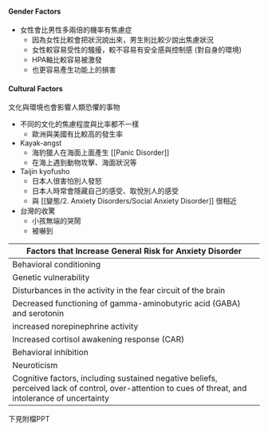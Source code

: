 #### Gender Factors
- 女性會比男性多兩倍的機率有焦慮症
	- 因為女性比較會把狀況說出來，男生則比較少說出焦慮狀況
	- 女性較容易受性的騷擾，較不容易有安全感與控制感 (對自身的環境)
	- HPA軸比較容易被激發
	- 也更容易產生功能上的損害


#### Cultural Factors
文化與環境也會影響人類恐懼的事物
- 不同的文化的焦慮程度與比率都不一樣
	-	歐洲與美國有比較高的發生率
- Kayak-angst
	- 海豹獵人在海面上面產生 [[Panic Disorder]]
	- 在海上遇到動物攻擊、海面狀況等
- Taijin kyofusho
	- 日本人很害怕別人發怒
	- 日本人時常會隱藏自己的感受、取悅別人的感受
	- 與 [[變態/2. Anxiety Disorders/Social Anxiety Disorder]] 很相近
- 台灣的收驚
	- 小孩無端的哭鬧
	- 被嚇到


Factors that Increase General Risk for Anxiety Disorder |
--|
Behavioral conditioning|
Genetic vulnerability|
Disturbances in the activity in the fear circuit of the brain|
Decreased functioning of gamma-aminobutyric acid (GABA) and serotonin|
increased norepinephrine activity|
Increased cortisol awakening response (CAR)|
Behavioral inhibition|
Neuroticism|
Cognitive factors, including sustained negative beliefs, perceived lack of control, over-attention to cues of threat, and intolerance of uncertainty|
下見附檔PPT